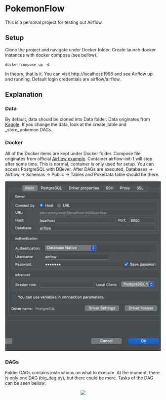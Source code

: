 # PokemonFlow

This is a personal project for testing out Airflow.

## Setup
Clone the project and navigate under Docker folder. Create launch docker instances with docker compose (see bellow).
```
docker-compose up -d 
```
In theory, that is it. You can visit http://localhost:1996 and see Airflow up and running. Default login credentials are airflow/airflow.

## Explanation
### Data
By default, data should be cloned into Data folder. Data originates from [Kaggle](https://www.kaggle.com/datasets/abcsds/pokemon). If you change the data, look at the create_table and _store_pokemon DAGs.

### Docker
All of the Docker items are kept under Docker folder. Compose file originates from official [Airflow example](https://airflow.apache.org/docs/apache-airflow/stable/howto/docker-compose/index.html).
Container airflow-init-1 will stop after some time. This is normal, container is only used for setup. 
You can access PostgreSQL with DBever. After DAGs are executed, Databases -> Airflow -> Schemas -> Public -> Tables and PokeData table should be there.
<p align="center">
  <img src="https://raw.githubusercontent.com/ZanZver/PokemonFlow/main/Img/DBever.jpg" />
</p>

### DAGs
Folder DAGs contains instructions on what to execute. At the moment, there is only one DAG (big_dag.py), but there could be more. Tasks of the DAG can be seen bellow.
<p align="center">
  <img src="https://raw.githubusercontent.com/ZanZver/PokemonFlow/main/Img/Steps.gif" />
</p>